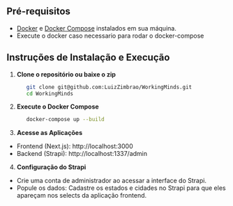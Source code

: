 ## Pré-requisitos

- [Docker](https://docs.docker.com/get-docker/) e [Docker Compose](https://docs.docker.com/compose/install/) instalados em sua máquina.
- Execute o docker caso necessario para rodar o docker-compose

## Instruções de Instalação e Execução

1. **Clone o repositório ou baixe o zip**

   ```bash
      git clone git@github.com:LuizZimbrao/WorkingMinds.git
      cd WorkingMinds
   ```
2. **Execute o Docker Compose**

   ```bash
      docker-compose up --build
   ```

3. **Acesse as Aplicações**

- Frontend (Next.js): http://localhost:3000
- Backend (Strapi): http://localhost:1337/admin

4. **Configuração do Strapi**

- Crie uma conta de administrador ao acessar a interface do Strapi.
- Popule os dados: Cadastre os estados e cidades no Strapi para que eles apareçam nos selects da aplicação frontend.
